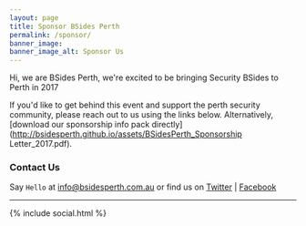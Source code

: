 ```yaml
---
layout: page
title: Sponsor BSides Perth
permalink: /sponsor/
banner_image:
banner_image_alt: Sponsor Us
---
```


Hi, we are BSides Perth, we're excited to be bringing Security BSides to Perth in 2017

If you'd like to get behind this event and support the perth security community, please reach out to us using the links below.
Alternatively, [download our sponsorship info pack directly](http://bsidesperth.github.io/assets/BSidesPerth_Sponsorship Letter_2017.pdf).

### Contact Us

Say `Hello` at info@bsidesperth.com.au or find
us on [Twitter](https://twitter.com/bsidesper) | [Facebook](https://www.facebook.com/bsidesper/)

---

{% include social.html %}
